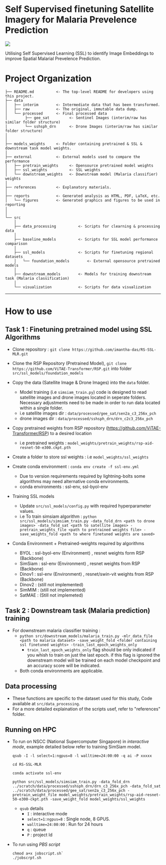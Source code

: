 # Self Supervised finetuning Satellite Imagery for Malaria Prevelence Prediction

<a target="_blank" href="https://cookiecutter-data-science.drivendata.org/">
    <img src="https://img.shields.io/badge/CCDS-Project%20template-328F97?logo=cookiecutter" />
</a>

Utilising Self Supervised Learning (SSL) to identify Image Embeddings to improve Spatial Malarial Prevelence Prediction.

# Project Organization

```
├── README.md          <- The top-level README for developers using this project.
├── data
│   ├── interim        <- Intermediate data that has been transformed.
│   ├── raw            <- The original, immutable data dump.
│   └── processed      <- Final processed data 
│        ├── gee_sat         <- Sentinel Images (interim/raw has similar folder structure)
│        └── sshsph_drn      <- Drone Images (interim/raw has similar folder structure) 
│
│
├── models_weights     <- Folder containing pretrained & SSL & downstream task model weights. 
│
├── external           <- External models used to compare the performance 
│   ├── pretrain_weights     <- Opensource pretrained model weights
│   ├── ssl_weights          <- SSL weights
│   └── downstream_weights   <- Downstream model (Malaria classifier) weights
│
├── references         <- Explanatory materials.
│
├── reports            <- Generated analysis as HTML, PDF, LaTeX, etc.
│   └── figures        <- Generated graphics and figures to be used in reporting
│
│
└── src
    │
    ├── data_processing          <- Scripts for clearning & processing data
    │
    ├── baseline_models          <- Scripts for SSL model performance comparison
    │   
    ├── ssl_models               <- Scripts for finetuning regional datasets
    │   └── foundation_models        <- External opensource pretrained models 
    │  
    ├── downstream_models        <- Models for training downstream task (Malaria classification)
    │
    └── visualization            <- Scripts for data visualization
```

--------

# How to use
## Task 1 : Finetuning pretrained model using SSL Algorithms
* Clone repository : `git clone https://github.com/imantha-das/RS-SSL-MLR.git`
* Clone the RSP Repository (Pretrained Model), `git clone https://github.com/ViTAE-Transformer/RSP.git` into folder `src/ssl_models/foundation_models`
* Copy the data (Satellite Image & Drone Images) into the `data` folder.
    * Model training (i.e `simsiam_train.py`) code is designed to read satellite images and drone images located in seperate folders. Necessary adjustments need to be made in order to run data located within a single folder.
    * i.e satellite images dir : `data/processed/gee_sat/sen2a_c3_256x_pch`
    * drone images dir : `data/processed/sshsph_drn/drn_c2c3_256x_pch`

* Copy pretrained weights from RSP repository (https://github.com/ViTAE-Transformer/RSP) to a desired location
    * i.e pretrained weights : `model_weights/pretrain_weights/rsp-aid-resnet-50-e300.ckpt.pth`

* Create a folder to store ssl weights : i.e `model_weights/ssl_weights`

* Create conda environment : `conda env create -f ssl-env.yml`
    * Due to version requirements required by lightning-bolts some algorithms may need alternative conda environments.
    * conda environments : ssl-env,  ssl-byol-env

* Training SSL models
    * Update `src/ssl_models/config.py` with required hyperparameter values.
    * i.e To train simsiam algorithm : `python src/ssl_models/simsiam_train.py -data_fold_drn <path to drone images> -data_fold_sat <path to satellite images> -pretrain_weights_file <path to pretrained weights file> -save_weights_fold <path to where finetuned weights are saved>`

* Conda Environment + Pretrained-weights required by algorithms
    * BYOL : ssl-byol-env (Environment) , resnet weights form RSP (Backbone)
    * SimSiam : ssl-env (Environment) , resnet weights from RSP (Backbone)
    * Dinov1 : ssl-env (Environment) , resnet/swin-vit weights from RSP (Backbone)
    * Dinov2 : (still not implemented)
    * SimMIM : (still not implemented)
    * SatMAE : (Still not implemeted)

## Task 2 : Downstream task (Malaria prediction) training

* For downstream malaria classifier training : 
    * `python src/downstream_models/malaria_train.py -mlr_data_file <path to malaria dataset> -save_weight_fold <folder containing ssl finetuned weights> -train_last_epoch_weights_only` 
        * `train_last_epoch_weights_only` flag should be only indicated if you whish to train on just the last epoch. if this flag is ignored the downstream model will be trained on each model checkpoint and an accuracy score will be indicated.
    * Both conda environments are applicable.

## Data processing

* These functions are specific to the dataset used for this study, Code available at `src/data_processing`.
* For a more detailed explaination of the scripts usef, refer to "references" folder. 
    
## Running on HPC

* To run on NSCC (National Supercomputer Singapore) in *interactive mode*, example detailed below refer to training SimSiam model. 
    ```
    qsub -I -l select=1:ngpus=8 -l walltime=24:00:00 -q ai -P xxxxx

    cd RS-SSL-MLR

    conda activate ssl-env

    python src/ssl_models/simsiam_train.py -data_fold_drn ../scratch/data/processed/sshsph_drn/drn_c3_256x_pch -data_fold_sat ../scratch/data/processed/gee_sat/sen2a_c3_256x_pch -pretrain_weight_file model_weights/pretrain_weights/rsp-aid-resnet-50-e300-ckpt.pth -save_weight_fold model_weights/ssl_weights
    ```
    * `qsub` details
        * `I` : interactive mode
        * `select=1:ngpus=8` : Single node, 8 GPUS.
        * `walltime=24:00:00` : Run for 24 hours
        * `q` : queue
        * `P` : project Id

* To run using *PBS script*
    ```
    chmod a+x jobscript.sh`
    ./jobscrpt.sh
    ```